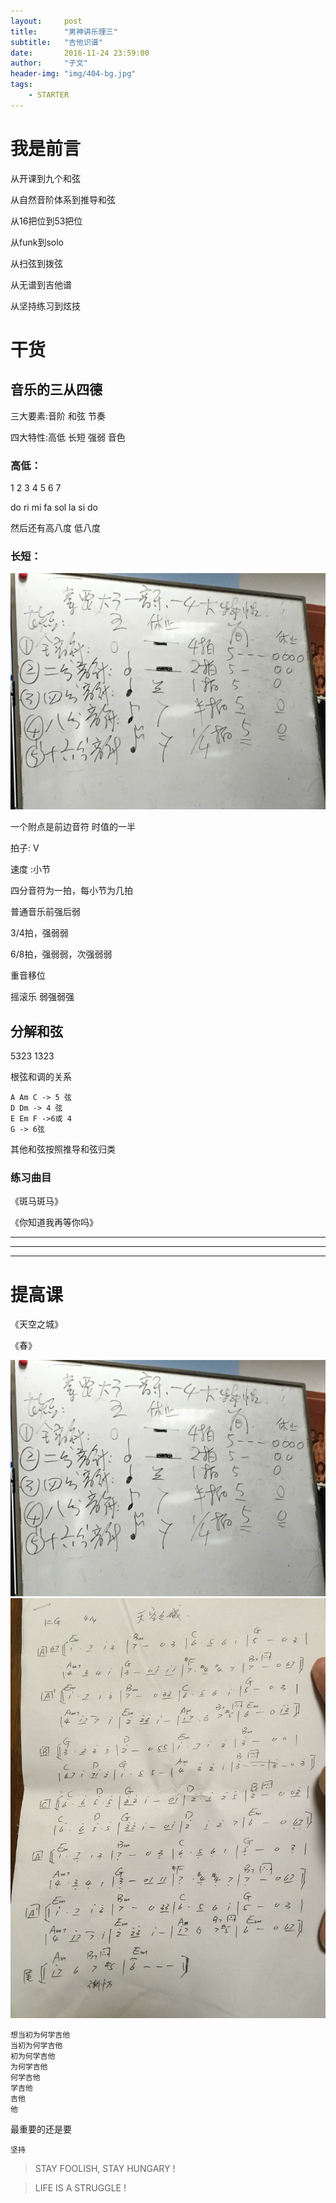 ```yaml
---
layout:     post
title:      "男神讲乐理三"
subtitle:   "吉他识谱"
date:       2016-11-24 23:59:00
author:     "子文"
header-img: "img/404-bg.jpg"
tags:
    - STARTER
---
```



# 我是前言
从开课到九个和弦

从自然音阶体系到推导和弦

从16把位到53把位

从funk到solo

从扫弦到拨弦

从无谱到吉他谱

从坚持练习到炫技

# 干货

## 音乐的三从四德
三大要素:音阶 和弦 节奏

四大特性:高低 长短 强弱 音色

### 高低：
1 2 3 4 5 6 7

do ri mi fa sol la si do

然后还有高八度 低八度


### 长短：

![三从四德](/img/2016-11-24/sancongside.JPG)

一个附点是前边音符 时值的一半

拍子: V

速度 :小节

四分音符为一拍，每小节为几拍

普通音乐前强后弱

3/4拍，强弱弱

6/8拍，强弱弱，次强弱弱

重音移位 

摇滚乐 弱强弱强

## 分解和弦

5323 1323

根弦和调的关系

```
A Am C -> 5 弦
D Dm -> 4 弦
E Em F ->6或 4
G -> 6弦
```
其他和弦按照推导和弦归类


### 练习曲目

《斑马斑马》

《你知道我再等你吗》


***

---

- - - -

# 提高课

《天空之城》

《春》

![春](/img/2016-11-24/sancongside.JPG)
![天空之城](/img/2016-11-24/tiankongzhicheng.JPG)



```
想当初为何学吉他
当初为何学吉他
初为何学吉他
为何学吉他
何学吉他
学吉他
吉他
他
```


最重要的还是要 

```
坚持
```


>  STAY FOOLISH, STAY HUNGARY !


>  LIFE IS A STRUGGLE !


























